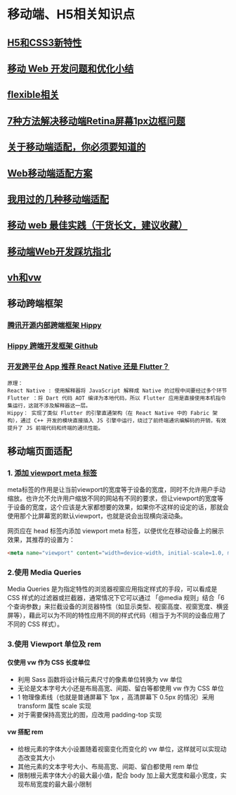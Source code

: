 # 移动端、H5相关知识点

## [H5和CSS3新特性](https://www.cnblogs.com/ainyi/p/9777841.html)

## [移动 Web 开发问题和优化小结](https://juejin.im/post/59c4c9d85188254f58412d17)

## [flexible相关](http://www.cocoachina.com/articles/12585)

## [7种方法解决移动端Retina屏幕1px边框问题](https://www.jianshu.com/p/7e63f5a32636)

## [关于移动端适配，你必须要知道的](https://juejin.im/post/5cddf289f265da038f77696c#heading-21)

## [Web移动端适配方案](https://juejin.im/post/6894044091836563469)

## [我用过的几种移动端适配](https://juejin.im/post/5ea131b5e51d4546dd2171a8)

## [移动 web 最佳实践（干货长文，建议收藏）](https://juejin.im/post/5d759f706fb9a06afa32adec)

## [移动端Web开发踩坑指北](https://juejin.cn/post/6897011153650761736)

## [vh和vw](http://caibaojian.com/vw-vh.html)

## 移动跨端框架

### [腾讯开源内部跨端框架 Hippy](https://cloud.tencent.com/developer/article/1558201)

### [Hippy 跨端开发框架 Github](https://github.com/Tencent/Hippy/blob/master/README.zh_CN.md)

### [开发跨平台 App 推荐 React Native 还是 Flutter？](https://www.zhihu.com/question/307298908)

```
原理：
React Native : 使用解释器将 JavaScript 解释成 Native 的过程中间要经过多个环节
Flutter ：将 Dart 代码 AOT 编译为本地代码，所以 Flutter 应用是直接使用本机指令集运行，这就不涉及解释器这一层。
Hippy： 实现了类似 Flutter 的引擎直通架构（在 React Native 中的 Fabric 架构），通过 C++ 开发的模块直接插入 JS 引擎中运行，绕过了前终端通讯编解码的开销，有效提升了 JS 前端代码和终端的通讯性能。
```

## 移动端页面适配

### 1. [添加 viewport meta 标签](https://www.cnblogs.com/2050/p/3877280.html)

meta标签的作用是让当前viewport的宽度等于设备的宽度，同时不允许用户手动缩放。也许允不允许用户缩放不同的网站有不同的要求，但让viewport的宽度等于设备的宽度，这个应该是大家都想要的效果，如果你不这样的设定的话，那就会使用那个比屏幕宽的默认viewport，也就是说会出现横向滚动条。

网页应在 head 标签内添加 viewport meta 标签，以便优化在移动设备上的展示效果，其推荐的设置为：

```html
<meta name="viewport" content="width=device-width, initial-scale=1.0, maximum-scale=1.0, user-scalable=0">
```

### 2.使用 Media Queries

Media Queries 是为指定特性的浏览器视窗应用指定样式的手段，可以看成是 CSS 样式的过滤器或拦截器，通常情况下它可以通过 「@media 规则」结合「6 个查询参数」来拦截设备的浏览器特性（如显示类型、视窗高度、视窗宽度、横竖屏等），藉此可以为不同的特性应用不同的样式代码（相当于为不同的设备应用了不同的 CSS 样式）。

### 3.使用 Viewport 单位及 rem

#### 仅使用 vw 作为 CSS 长度单位
- 利用 Sass 函数将设计稿元素尺寸的像素单位转换为 vw 单位
- 无论是文本字号大小还是布局高宽、间距、留白等都使用 vw 作为 CSS 单位
- 1 物理像素线（也就是普通屏幕下 1px ，高清屏幕下 0.5px 的情况）采用 transform 属性 scale 实现
- 对于需要保持高宽比的图，应改用 padding-top 实现

#### vw 搭配 rem
- 给根元素的字体大小设置随着视窗变化而变化的 vw 单位，这样就可以实现动态改变其大小
- 其他元素的文本字号大小、布局高宽、间距、留白都使用 rem 单位
- 限制根元素字体大小的最大最小值，配合 body 加上最大宽度和最小宽度，实现布局宽度的最大最小限制


